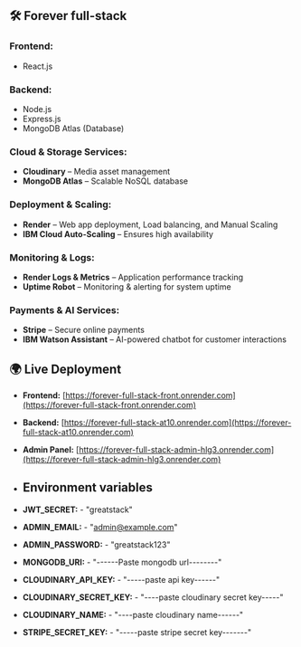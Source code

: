 ## 🛠 Forever full-stack
### **Frontend:**  
- React.js   

### **Backend:**  
- Node.js  
- Express.js  
- MongoDB Atlas (Database)
  
### **Cloud & Storage Services:**  
- **Cloudinary** – Media asset management  
- **MongoDB Atlas** – Scalable NoSQL database  

### **Deployment & Scaling:**  
- **Render** – Web app deployment, Load balancing, and Manual Scaling  
- **IBM Cloud Auto-Scaling** – Ensures high availability  

### **Monitoring & Logs:**  
- **Render Logs & Metrics** – Application performance tracking  
- **Uptime Robot** – Monitoring & alerting for system uptime  

### **Payments & AI Services:**  
- **Stripe** – Secure online payments  
- **IBM Watson Assistant** – AI-powered chatbot for customer interactions

## 🌍 Live Deployment  
- **Frontend:** [https://forever-full-stack-front.onrender.com](https://forever-full-stack-front.onrender.com)  
- **Backend:** [https://forever-full-stack-at10.onrender.com](https://forever-full-stack-at10.onrender.com)  
- **Admin Panel:** [https://forever-full-stack-admin-hlg3.onrender.com](https://forever-full-stack-admin-hlg3.onrender.com)

- ## Environment variables
- **JWT_SECRET:** - "greatstack"
- **ADMIN_EMAIL:** - "admin@example.com"
- **ADMIN_PASSWORD:** - "greatstack123"
- **MONGODB_URI:** - "------Paste mongodb url--------"
- **CLOUDINARY_API_KEY:** - "-----paste api key------"
- **CLOUDINARY_SECRET_KEY:** - "----paste cloudinary secret key-----"
- **CLOUDINARY_NAME:** - "----paste cloudinary name------"
- **STRIPE_SECRET_KEY:** - "-----paste stripe secret key-------" 
